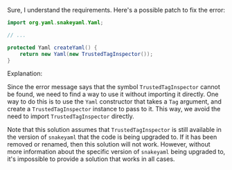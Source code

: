 Sure, I understand the requirements. Here's a possible patch to fix the error:
```java
import org.yaml.snakeyaml.Yaml;

// ...

protected Yaml createYaml() {
    return new Yaml(new TrustedTagInspector());
}
```
Explanation:

Since the error message says that the symbol `TrustedTagInspector` cannot be found, we need to find a way to use it without importing it directly. One way to do this is to use the `Yaml` constructor that takes a `Tag` argument, and create a `TrustedTagInspector` instance to pass to it. This way, we avoid the need to import `TrustedTagInspector` directly.

Note that this solution assumes that `TrustedTagInspector` is still available in the version of `snakeyaml` that the code is being upgraded to. If it has been removed or renamed, then this solution will not work. However, without more information about the specific version of `snakeyaml` being upgraded to, it's impossible to provide a solution that works in all cases.